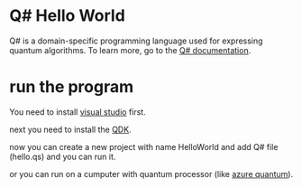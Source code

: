 # Q# Hello World

Q# is a domain-specific programming language used for expressing quantum algorithms. To learn more, go to the [Q# documentation](https://docs.microsoft.com/quantum/).


# run the program

You need to install [visual studio](https://visualstudio.microsoft.com/fr/) first.

next you need to install the [QDK](https://docs.microsoft.com/en-us/quantum/install-guide/).

now you can create a new project with name HelloWorld and add Q# file (hello.qs) and you can run it.

or you can run on a cumputer with quantum processor (like [azure quantum](https://azure.microsoft.com/fr-fr/products/quantum/)).
